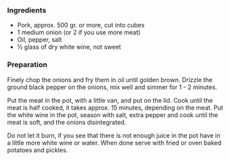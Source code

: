 
### Ingredients
- Pork, approx. 500 gr. or more, cut into cubes
- 1 medium onion (or 2 if you use more meat)
- Oil, pepper, salt
- ½ glass of dry white wine, not sweet

### Preparation
Finely chop the onions and fry them in oil until golden brown. Drizzle the ground black pepper on the onions, mix well and simmer for 1 - 2 minutes.

 Put the meat in the pot, with a little van, and put on the lid. Cook until the meat is half cooked, it takes approx. 15 minutes, depending on the meat. Put the white wine in the pot, season with salt, extra pepper and cook until the meat is soft, and the onions disintegrated.

 Do not let it burn, if you see that there is not enough juice in the pot have in a little more white wine or water. When done serve with fried or oven baked potatoes and pickles.

  